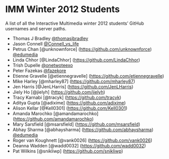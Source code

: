 # IMM Winter 2012 Students

A list of all the Interactive Multimedia winter 2012 students’ GitHub usernames and server paths.

- Thomas J Bradley [@thomasjbradley](https://github.com/thomasjbradley)
- Jason Connell [@Connell_vs_life](https://github.com/conn0146)
- Petrus Chan [@unknownforce] (https://github.com/unknownforce) [@edumedia](http://imm.edumedia.ca/chan0260/)
- Linda Chhor [@LindaChhor] (https://github.com/LindaChhor)
- Trish Dupelle [@onetwoteexo](https://github.com/pixelles)
- Peter Fazekas [@fazekore](https://github.com/fazekore)
- Etienne Gravelle [@etiennegravelle] (https://github.com/etiennegravelle) 
- Mike Harley [@mharley87] (https://github.com/mharley87)
- Jen Harris [@JenLHarris] (https://github.com/JenLHarris)
- Jiely Ho [@jielyh] (https://github.com/jielyh) 
- Tracy Karnabi [@tracyk] (https://github.com/tracyk)
- Aditya Gupta [@adixime] (https://github.com/adixime)
- Alison Kellar [@Kell0301] (https://github.com/Kell0301)
- Amanda Marochko [@amandamarochko] (https://github.com/amandamarochko)
- Mary Sarsfield [@msarsfield] (https://github.com/msarsfield)
- Abhay Sharma [@abhaysharma] (https://github.com/abhaysharma) [@edumedia](http://imm.edumedia.ca/shar0261/)
- Roger van Koughnett [@vank0026] (https://github.com/vank0026)
- Deanna Wadden [@wadd0032] (https://github.com/wadd0032)
- Pat Wilkins [@snikliwp] (https://github.com/snikliwp)